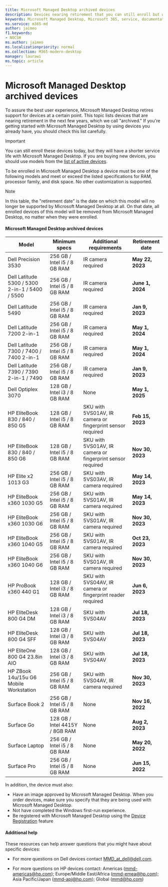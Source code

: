 ```yaml
---
title: Microsoft Managed Desktop archived devices
description: Devices nearing retirement that you can still enroll but will have a shortened support life
keywords: Microsoft Managed Desktop, Microsoft 365, service, documentation
ms.service: m365-md
author: jaimeo
f1.keywords:
- NOCSH
ms.author: jaimeo
ms.localizationpriority: normal
ms.collection: M365-modern-desktop
manager: laurawi
ms.topic: article
---
```


# Microsoft Managed Desktop archived devices

To assure the best user experience, Microsoft Managed Desktop retires support for devices at a certain point. This topic lists devices that are nearing retirement in the next few years, which we call "archived." If you're getting started with Microsoft Managed Desktop by using devices you already have, you should check this list carefully.

>[!IMPORTANT]
>You can still enroll these devices today, but they will have a shorter service life with Microsoft Managed Desktop. If you are buying new devices, you should use models from the [list of active devices](./device-list.md).

<!-- Microsoft 365 E5; Device as a Service -->
<!-- Split from device & technologies topic. Destination topic for aka.ms/device-list  -->
To be enrolled in Microsoft Managed Desktop a device must be one of the following models and meet or exceed the listed specifications for RAM, processor family, and disk space. No other customization is supported.



>[!NOTE]
>In this table, the "retirement date" is the date on which this model will no longer be supported by Microsoft Managed Desktop at all. On that date, all enrolled devices of this model will be removed from Microsoft Managed Desktop, no matter when they were enrolled.

#### Microsoft Managed Desktop archived devices

| Model  | Minimum specs  | Additional requirements  | Retirement date |
|---------|---------|---------|---------|
|Dell Precision 3530| 256 GB / Intel i5 / 8 GB RAM | IR camera required | **May 22, 2023** |
|Dell Latitude 5300 / 5300 2-in-1 / 5400 / 5500 | 256 GB / Intel i5 / 8 GB RAM | IR camera required | **June 1, 2024**  |
|Dell Latitude 5490 | 256 GB / Intel i5 / 8 GB RAM | IR camera required | **Jan 9, 2023** |
|Dell Latitude 7200 2-in-1 | 256 GB / Intel i5 / 8 GB RAM | IR camera required | **May 1, 2024** |
|Dell Latitude 7300 / 7400 / 7400 2-in-1 | 256 GB / Intel i5 / 8 GB RAM | IR camera required | **May 1, 2024**  |
|Dell Latitude 7390 / 7390 2-in-1 / 7490 | 256 GB / Intel i5 / 8 GB RAM   | IR camera required | **Jan 9, 2023** |
|Dell Optiplex 3070 | 128 GB / Intel i3 / 8 GB RAM | None | **May 1, 2025**  |
|HP EliteBook 830 / 840 / 850 G5| 128 GB / Intel i5 / 8 GB RAM | SKU with 5VS01AV, IR camera or fingerprint sensor required  | **Feb 15, 2023** |
|HP EliteBook 830 / 840 / 850 G6| 128 GB / Intel i5 / 8 GB RAM | SKU with 5VS01AV, IR camera or fingerprint sensor required  | **Nov 30, 2023** |
|HP Elite x2 1013 G3| 256 GB / Intel i5 / 8 GB RAM | SKU with 5VS03AV, IR camera required |**May 14, 2023** |
|HP EliteBook x360 1030 G5| 256 GB / Intel i5 / 8 GB RAM | SKU with 5VS01AV, IR camera required |**May 14, 2023** |
|HP EliteBook x360 1030 G6| 256 GB / Intel i5 / 8 GB RAM | SKU with 5VS01AV, IR camera required |**Nov 30, 2023** |
|HP EliteBook x360 1040 G5| 256 GB / Intel i5 / 8 GB RAM | SKU with 5VS01AV, IR camera required | **Oct 23, 2023** |
|HP EliteBook x360 1040 G6| 256 GB / Intel i5 / 8 GB RAM | SKU with 5VS01AV, IR camera required | **Nov 30, 2023** |
|HP ProBook x360 440 G1| 128 GB / Intel i3 / 8 GB RAM | SKU with 5VS04AV, IR camera or fingerprint reader required | **Jun 6, 2023** |
|HP EliteDesk 800 G4 DM | 128 GB / Intel i3 / 8 GB RAM | SKU with 5VS04AV | **Jul 18, 2023** |
|HP EliteDesk 800 G4 SFF | 128 GB / Intel i3 / 8 GB RAM | SKU with 5VS04AV | **Jul 18, 2023** |
|HP EliteOne 800 G4 23.8in AIO |128 GB / Intel i3 / 8 GB RAM |SKU with 5VS04AV| **Jul 18, 2023** |
|HP ZBook 14u/15u G6 Mobile Workstation |256 GB / Intel i5 / 8 GB RAM |SKU with 5VS04AV, IR camera required| **Nov 30, 2023** |
|Surface Book 2| 256 GB / Intel i5 / 8 GB RAM | None | **Nov 16, 2022** |
|Surface Go| 128 GB / Intel 4415Y / 8GB RAM | None | **Aug 2, 2023** |
|Surface Laptop| 256 GB / Intel i5 / 8 GB RAM | None | **May 20, 2022** |
|Surface Pro| 256 GB / Intel i5 / 8 GB RAM | None | **Jun 15, 2022** |


In addition, the device must also:

- Have an image approved by Microsoft Managed Desktop. When you order devices, make sure you specify that they are being used with Microsoft Managed Desktop.
- Not have completed the Windows first-run experience.
- Be registered with Microsoft Managed Desktop using the [Device Registration](https://aka.ms/mmddrhelp) feature

#### Additional help

These resources can help answer questions that you might have about specific devices:

- For more questions on Dell devices contact [MMD_at_dell@dell.com](mailto:MMD_at_dell@dell.com).

- For more questions on HP devices contact: Americas ([mmd-americas@hp.com](mailto:mmd-americas@hp.com)); Europe/Middle East/Africa ([mmd-emea@hp.com](mailto:mmd-emea@hp.com)); Asia Pacific/Japan ([mmd-apj@hp.com](mailto:mmd-apj@hp.com)); Global ([mmd@hp.com](mailto:mmd@hp.com))
